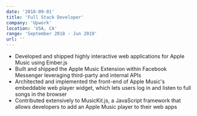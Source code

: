```yaml
---
date: '2018-09-01'
title: 'Full Stack Developer'
company: 'Upwork'
location: 'USA, CA'
range: 'September 2018 - Jun 2019'
url: ''
---
```


- Developed and shipped highly interactive web applications for Apple Music using Ember.js
- Built and shipped the Apple Music Extension within Facebook Messenger leveraging third-party and internal APIs
- Architected and implemented the front-end of Apple Music's embeddable web player widget, which lets users log in and listen to full songs in the browser
- Contributed extensively to MusicKit.js, a JavaScript framework that allows developers to add an Apple Music player to their web apps
